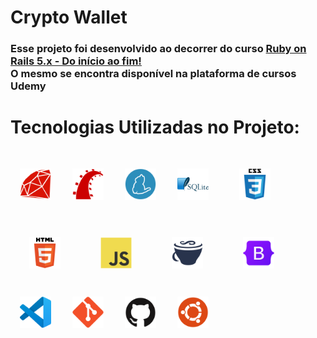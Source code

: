 
# Crypto Wallet

<h3>Esse projeto foi desenvolvido ao decorrer do curso <a href="https://www.udemy.com/course/rubyonrails-5x/">Ruby on Rails 5.x - Do início ao fim!</a><br>O mesmo se encontra disponível na plataforma de cursos Udemy</h3>

# Tecnologias Utilizadas no Projeto: 

<div>  
<img height="50em" align="center" style="padding:15px;"src="https://github.com/devicons/devicon/blob/master/icons/ruby/ruby-plain.svg"/>
<img height="50em" align="center" style="padding:15px;"src="https://github.com/devicons/devicon/blob/master/icons/rails/rails-plain.svg"/>
<img height="50em" align="center" style="padding:15px;"src="https://github.com/devicons/devicon/blob/master/icons/yarn/yarn-original.svg"/>
<img height="50em" align="center" style="padding:15px;" src="https://github.com/devicons/devicon/blob/master/icons/sqlite/sqlite-original-wordmark.svg"/>
<img height="50em" align="center" style="padding:30px;" src="https://raw.githubusercontent.com/devicons/devicon/1119b9f84c0290e0f0b38982099a2bd027a48bf1/icons/css3/css3-original-wordmark.svg"/>
<img height="50em" align="center" style="padding:30px;" src="https://raw.githubusercontent.com/devicons/devicon/1119b9f84c0290e0f0b38982099a2bd027a48bf1/icons/html5/html5-original-wordmark.svg">
<img height="50em" align="center" style="padding:30px;" src="https://raw.githubusercontent.com/devicons/devicon/1119b9f84c0290e0f0b38982099a2bd027a48bf1/icons/javascript/javascript-original.svg"/>
<img height="50em" align="center" style="padding:30px;" src="https://github.com/devicons/devicon/blob/master/icons/coffeescript/coffeescript-original.svg"/>
<img height="50em" align="center" style="padding:30px;" src="https://raw.githubusercontent.com/devicons/devicon/1119b9f84c0290e0f0b38982099a2bd027a48bf1/icons/bootstrap/bootstrap-original.svg"/>
<img height="50em" align="center" style="padding:15px;"src="https://raw.githubusercontent.com/devicons/devicon/1119b9f84c0290e0f0b38982099a2bd027a48bf1/icons/vscode/vscode-original.svg"/>
<img height="50em" align="center" style="padding:15px;" src="https://raw.githubusercontent.com/devicons/devicon/1119b9f84c0290e0f0b38982099a2bd027a48bf1/icons/git/git-original.svg"/>
<img height="50em" align="center" style="padding:15px;" src="https://raw.githubusercontent.com/devicons/devicon/1119b9f84c0290e0f0b38982099a2bd027a48bf1/icons/github/github-original.svg"/>
<img height="50em" align="center" style="padding:15px;"src="https://github.com/devicons/devicon/blob/master/icons/ubuntu/ubuntu-plain.svg"/>
</div>  
